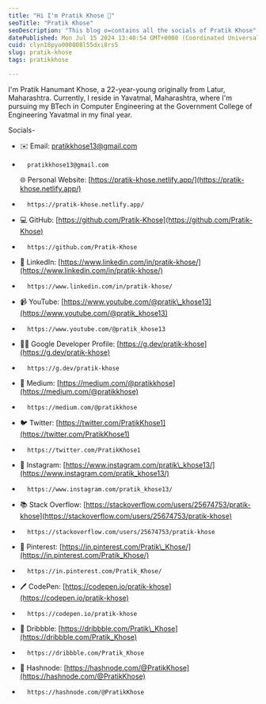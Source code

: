 ```yaml
---
title: "Hi I'm Pratik Khose 👋"
seoTitle: "Pratik Khose"
seoDescription: "This blog o=contains all the socials of Pratik Khose"
datePublished: Mon Jul 15 2024 13:40:54 GMT+0000 (Coordinated Universal Time)
cuid: clyn18pyo000008l55dxi8rs5
slug: pratik-khose
tags: pratikkhose

---
```


I'm Pratik Hanumant Khose, a 22-year-young originally from Latur, Maharashtra. Currently, I reside in Yavatmal, Maharashtra, where I'm pursuing my BTech in Computer Engineering at the Government College of Engineering Yavatmal in my final year.

Socials-

* ✉️ Email: pratikkhose13@gmail.com
    
* ```http
    pratikkhose13@gmail.com
    ```
    
    🌐 Personal Website: [https://pratik-khose.netlify.app/](https://pratik-khose.netlify.app/)
    
* ```http
    https://pratik-khose.netlify.app/
    ```
    
* 💻 GitHub: [https://github.com/Pratik-Khose](https://github.com/Pratik-Khose)
    
* ```http
    https://github.com/Pratik-Khose
    ```
    
* 💼 LinkedIn: [https://www.linkedin.com/in/pratik-khose/](https://www.linkedin.com/in/pratik-khose/)
    
* ```http
    https://www.linkedin.com/in/pratik-khose/
    ```
    
* 📹 YouTube: [https://www.youtube.com/@pratik\_khose13](https://www.youtube.com/@pratik_khose13)
    
* ```http
    https://www.youtube.com/@pratik_khose13
    ```
    
* 👨‍💻 Google Developer Profile: [https://g.dev/pratik-khose](https://g.dev/pratik-khose)
    
* ```http
    https://g.dev/pratik-khose
    ```
    
* 📰 Medium: [https://medium.com/@pratikkhose](https://medium.com/@pratikkhose)
    
* ```http
    https://medium.com/@pratikkhose
    ```
    
* 🐦 Twitter: [https://twitter.com/PratikKhose1](https://twitter.com/PratikKhose1)
    
* ```http
    https://twitter.com/PratikKhose1
    ```
    
* 📸 Instagram: [https://www.instagram.com/pratik\_khose13/](https://www.instagram.com/pratik_khose13/)
    
* ```http
    https://www.instagram.com/pratik_khose13/
    ```
    
* 📚 Stack Overflow: [https://stackoverflow.com/users/25674753/pratik-khose](https://stackoverflow.com/users/25674753/pratik-khose)
    
* ```http
    https://stackoverflow.com/users/25674753/pratik-khose
    ```
    
* 📌 Pinterest: [https://in.pinterest.com/Pratik\_Khose/](https://in.pinterest.com/Pratik_Khose/)
    
* ```http
    https://in.pinterest.com/Pratik_Khose/
    ```
    
* 🖊️ CodePen: [https://codepen.io/pratik-khose](https://codepen.io/pratik-khose)
    
* ```http
    https://codepen.io/pratik-khose
    ```
    
* 🎨 Dribbble: [https://dribbble.com/Pratik\_Khose](https://dribbble.com/Pratik_Khose)
    
* ```http
    https://dribbble.com/Pratik_Khose
    ```
    
* 📝 Hashnode: [https://hashnode.com/@PratikKhose](https://hashnode.com/@PratikKhose)
    
* ```http
    https://hashnode.com/@PratikKhose
    ```